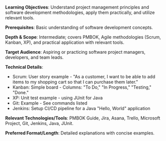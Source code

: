 **Learning Objectives**: Understand project management principles and software development methodologies, apply them practically, and utilize relevant tools.

**Prerequisites**: Basic understanding of software development concepts.

**Depth & Scope**: Intermediate; covers PMBOK, Agile methodologies (Scrum, Kanban, XP), and practical application with relevant tools.

**Target Audience**: Aspiring or practicing software project managers, developers, and team leads.

**Technical Details**:
*   Scrum: User story example - "As a customer, I want to be able to add items to my shopping cart so that I can purchase them later."
*   Kanban: Simple board - Columns: "To Do," "In Progress," "Testing," "Done."
*   XP: Unit test example - using JUnit for Java
*   Git: Example - See commands listed
*   Jenkins: Setup CI/CD pipeline for a Java "Hello, World" application

**Relevant Technologies/Tools**: PMBOK Guide, Jira, Asana, Trello, Microsoft Project, Git, Jenkins, Java, JUnit.

**Preferred Format/Length**: Detailed explanations with concise examples.
